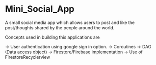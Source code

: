 # Mini_Social_App

A small social media app which allows users to post and like the post/thoughts shared by the people around the world.

Concepts used in building this applications are

-> User authentication using google sign in option.
-> Coroutines
-> DAO (Data access object)
-> Firestore/Firebase implementation
-> Use of FirestoreRecyclerview

